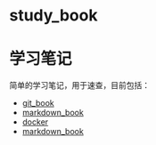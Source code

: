 # study_book

# 学习笔记

简单的学习笔记，用于速查，目前包括：
- [git_book](git/git_book.md)
- [markdown_book](markdown/markdown_book.md)
- [docker](docker/docker_book.md)
- [markdown_book](ssh/ssh_config.md)


